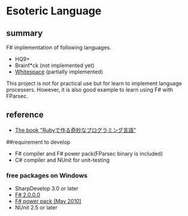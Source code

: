 ﻿# Esoteric Language

## summary

F# implementation of following languages.

* HQ9+
* Brainf*ck (not implemented yet)
* [Whitespace](http://compsoc.dur.ac.uk/whitespace/) (partially implemented)

This project is not for practical use but for learn to implement language processers.
However, it is also good example to learn using F# with FParsec.

## reference
* [The book "Rubyで作る奇妙なプログラミング言語"](http://esolang-book.route477.net/)

##requirement to develop
* F# compiler and F# power pack(FParsec binary is included)
* C# compiler and NUnit for unit-testing

### free packages on Windows
* SharpDevelop 3.0 or later
* [F# 2.0.0.0](http://www.microsoft.com/downloads/details.aspx?FamilyID=444005fb-e627-4feb-b51d-13d6a3b4b8ed&displaylang=en)
* [F# power pack (May 2010)](http://fsharppowerpack.codeplex.com/)
* NUnit 2.5 or later
